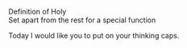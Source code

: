 Definition of Holy  
Set apart from the rest for a special function

Today I would like you to put on your thinking caps. 
